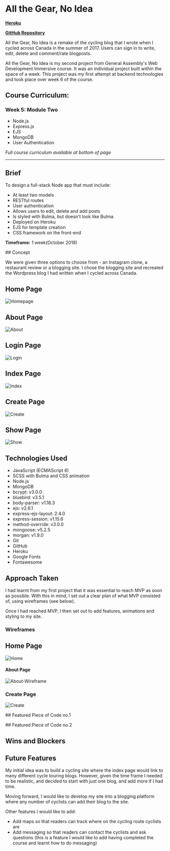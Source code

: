 # All the Gear, No Idea
**[Heroku](https://cross-canada-cycle-app.herokuapp.com/)**

**[GitHub Repository](https://github.com/zoebarrington/wdi-project-two)**

All the Gear, No Idea is a remake of the cycling blog that I wrote when I cycled across Canada in the summer of 2017. Users can sign in to write, edit, delete and comment/rate blogposts.

All the Gear, No Idea is my second project from General Assembly's Web Development Immersive course. It was an individual project built within the space of a week. This project was my first attempt at backend technologies and took place over week 6 of the course.

## Course Curriculum:
### Week 5: Module Two   
* Node.js
* Express.js
* EJS  
* MongoDB
* User Authentication

*Full course curriculum available at bottom of page*

***

## Brief
To design a full-stack Node app that must include:

* At least two models
* RESTful routes
* User authentication
* Allows users to edit, delete and add posts
* Is styled with Bulma, but doesn't look like Bulma
* Deployed on Heroku  
* EJS for template creation
* CSS framework on the front-end

**Timeframe:** 1 week(October 2018)

## Concept

We were given three options to choose from - an Instagram clone, a restaurant review or a blogging site. I chose the blogging site and recreated the Wordpress blog I had written when I cycled across Canada.

## Home Page
![Homepage](screenshots/home-page.png)

## About Page  
![About](screenshots/about-page.png)

## Login Page  
![Login](screenshots/login.png)

## Index Page  
![Index](screenshots/index.png)

## Create Page   
![Create](screenshots/create.png)

## Show Page  
![Show](screenshots/show-page.png)


## Technologies Used
- JavaScript (ECMAScript 6)
- SCSS with Bulma and CSS animation
- Node.js
- MongoDB
- bcrypt: v3.0.0
- bluebird: v3.5.1
- body-parser: v1.18.3
- ejs: v2.6.1
- express-ejs-layout: 2.4.0
- express-session: v1.15.6
- method-override: v3.0.0
- mongoose: v5.2.5
- morgan: v1.9.0
- Git
- GitHub
- Heroku
- Google Fonts  
- Fontawesome

## Approach Taken

I had learnt from my first project that it was essential to reach MVP as soon as possible. With this in mind, I set out a clear plan of what MVP consisted of, using wireframes (see below).

Once I had reached MVP, I then set out to add features, animations and styling to my site.

### Wireframes

## Home Page  
![Home](screenshots/home-wireframe.png)

#### About Page   
![About-Wireframe](screenshots/about-wireframe.png)

### Create Page  
![Create](screenshots/create-wireframe.png)


## Featured Piece of Code no.1


## Featured Piece of Code no.2

## Wins and Blockers

## Future Features

My initial idea was to build a cycling site where the index page would link to many different cycle touring blogs. However, given the time frame I needed to be realistic, and decided to start with just one blog, and add more if I had time.

Moving forward, I would like to develop my site into a blogging platform where any number of cyclists can add their blog to the site.

Other features I would like to add:
* Add maps so that readers can track where on the cycling route cyclists are
* Add messaging so that readers can contact the cyclists and ask questions (this is a feature I would like to add having completed the course and learnt how to do messaging)
